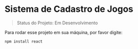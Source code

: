 <h1>Sistema de Cadastro de Jogos</h1>

> Status do Projeto: Em Desenvolvimento

Para rodar esse projeto em sua máquina, por favor digite:

```
npm install react
```
